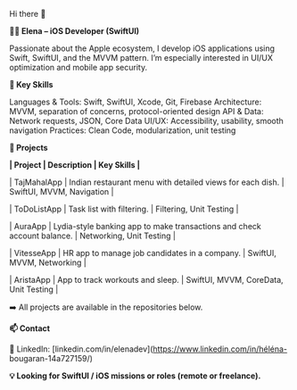 Hi there 👋

**👩‍💻 Elena – iOS Developer (SwiftUI)**

Passionate about the Apple ecosystem, I develop iOS applications using Swift, SwiftUI, and the MVVM pattern.
I’m especially interested in UI/UX optimization and mobile app security.

**🚀 Key Skills**

Languages & Tools: Swift, SwiftUI, Xcode, Git, Firebase
Architecture: MVVM, separation of concerns, protocol-oriented design
API & Data: Network requests, JSON, Core Data
UI/UX: Accessibility, usability, smooth navigation
Practices: Clean Code, modularization, unit testing

**📱 Projects**

**| Project | Description | Key Skills |**

| TajMahalApp | Indian restaurant menu with detailed views for each dish. | SwiftUI, MVVM, Navigation |

| ToDoListApp | Task list with filtering. | Filtering, Unit Testing |

| AuraApp | Lydia-style banking app to make transactions and check account balance. | Networking, Unit Testing |

| VitesseApp | HR app to manage job candidates in a company. | SwiftUI, MVVM, Networking |

| AristaApp | App to track workouts and sleep. | SwiftUI, MVVM, CoreData, Unit Testing |

➡️ All projects are available in the repositories below.

**📫 Contact**

💼 LinkedIn: [linkedin.com/in/elenadev](https://www.linkedin.com/in/héléna-
bougaran-14a727159/)

**💡 Looking for SwiftUI / iOS missions or roles (remote or freelance).**


